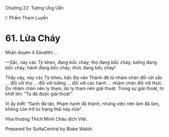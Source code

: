  

Chương 22: Tương Ưng Uẩn

I: Phẩm Tham Luyến

# 61\. Lửa Cháy

Nhân duyên ở Sāvatthi …

—Sắc, này các Tỷ-kheo, đang bốc cháy; thọ đang bốc cháy; tưởng đang bốc cháy; hành đang bốc cháy; thức đang bốc cháy!

Thấy vậy, này các Tỷ-kheo, bậc Ða văn Thánh đệ tử nhàm chán đối với sắc … đối với thọ … đối với tưởng … đối với các hành … nhàm chán đối với thức. Do nhàm chán nên ly tham; do ly tham nên giải thoát. Trong sự giải thoát, trí khởi lên: “Ta đã được giải thoát”.

Vị ấy biết: “Sanh đã tận, Phạm hạnh đã thành, những việc nên làm đã làm, không còn trở lui trạng thái này nữa”.

Hòa thượng Thích Minh Châu dịch Việt.

Prepared for SuttaCentral by Blake Walsh.
